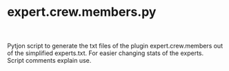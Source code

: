 # expert.crew.members.py
<br>
<br>
Pytjon script to generate the txt files of the plugin expert.crew.members out of the simplified experts.txt. For easier changing stats of the experts. <br>
Script comments explain use.<br>